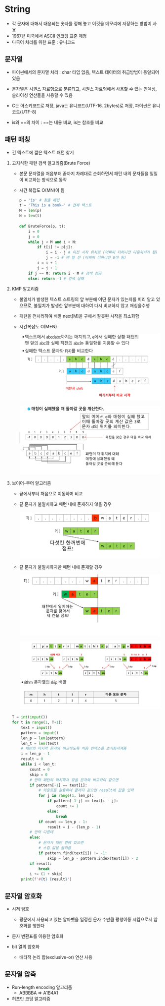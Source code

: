 # String

* 각 문자에 대해서 대응되는 숫자를 정해 놓고 이것을 메모리에 저장하는 방법이 사용
* 1967년 미국에서 ASCII 인코딩 표준 제정
* 다국어 처리를 위한 표준 : 유니코드

## 문자열

* 파이썬에서의 문자열 처리 : char 타입 없음, 텍스트 데이터의 취급방법이 통일되어 있음
* 문자열은 시퀀스 자료형으로 분류되고, 시퀀스 자료형에서 사용할 수 있는 인덱싱, 슬라이싱 연산들을 사용할 수 있음
* C는 아스키코드로 저장, java는 유니코드(UTF-16. 2bytes)로 저장, 파이썬은 유니코드(UTF-8)

* is와 ==의 차이 : ==는 내용 비교, is는 참조를 비교

## 패턴 매칭

* 긴 텍스트에 짧은 텍스트 패턴 찾기

1. 고지식한 패턴 검색 알고리즘(Brute Force)

   * 본문 문자열을 처음부터 끝까지 차례대로 순회하면서 패턴 내의 문자들을 일일이 비교하는 방식으로 동작

   * 시간 복잡도 O(MN)이 됨

     ```python
     p = 'is' # 찾을 패턴
     t = 'This is a book~' # 전체 텍스트
     M = len(p)
     N = len(t)
     
     def BruteForce(p, t):
         i = 0
         j = 0
         while j < M and i < N:
             if t[i] != p[j]:
                 i = i - j # 이전 시작 위치로 (어짜피 더하니깐 다음위치가 됨)
                 j = -1 # 맨 앞 전 (어짜피 더하니깐 0이 됨)
             i = i + 1
             j = j + 1
         if j == M: return i - M # 검색 성공
         else: return -1 # 검색 실패
     ```

2. KMP 알고리즘

   * 불일치가 발생한 텍스트 스트링의 앞 부분에 어떤 문자가 있는지를 미리 알고 있으므로, 불일치가 발생한 앞부분에 대하여 다시 비교하지 않고 매칭을수행

   * 패턴을 전처리하여 배열 next[M]을 구해서 잘못된 시작을 최소화함

   * 시간복잡도 O(M+N)

     ![image-20220216112155507](String.assets/image-20220216112155507.png)

     ![image-20220216112310301](String.assets/image-20220216112310301.png)

   

3. 보이어-무어 알고리즘

   * 끝에서부터 처음으로 이동하며 비교

   * 끝 문자가 불일치하고 패턴 내에 존재하지 않을 경우

     ![image-20220216144031785](String.assets/image-20220216144031785.png)

   * 끝 문자가 불일치하지만 패턴 내에 존재할 경우

     ![image-20220216144359082](String.assets/image-20220216144359082.png)

     ![image-20220216144415089](String.assets/image-20220216144415089.png)

   
   ```python
   T = int(input())
   for t in range(1, T+1):
       text = input()
       pattern = input()
       len_p = len(pattern)
       len_t = len(text)
       # 패턴의 마지막 문자와 비교하도록 처음 인덱스를 초기화시켜줌
       i = len_p - 1
       result = 0
       while i < len_t:
           count = 0
           skip = 0
           # 만약 패턴의 마지막과 찾을 문자와 비교하여 같으면
           if pattern[-1] == text[i]:
               # 카운트를 활용하여 끝까지 같으면 result에 값을 입력
               for j in range(1, len_p):
                   if pattern[-1-j] == text[i - j]:
                       count += 1
                   else:
                       break
               if count == len_p - 1:
                   result = i - (len_p - 1)
           # 만약 다른데
           else:
               # 문자가 패턴 안에 있으면
               # 스킵 값을 올려줌
               if pattern.find(text[i]) != -1:
                   skip = len_p - pattern.index(text[i]) - 2
           if result:
               break
           i += (1 + skip)
       print(f'#{t} {result}')
   ```
   
   

## 문자열 암호화

* 시저 암호
  * 평문에서 사용되고 있는 알파벳을 일정한 문자 수만큼 평행이동 시킴으로서 암호화를 행한다

* 문자 변환표를 이용한 암호화
* bit 열의 암호화
  * 배타적 논리 합(exclusive-or) 연산 사용

## 문자열 압축

* Run-length encoding 알고리즘
  * ABBBBA => A1B4A1
* 허프만 코딩 알고리즘